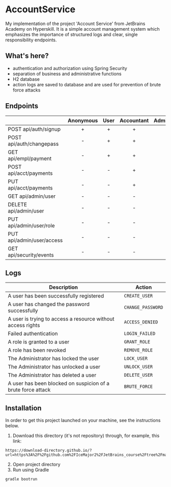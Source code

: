 # AccountService

My implementation of the project 'Account Service' from JetBrains Academy on Hyperskill. It is a simple account management system which emphasizes the importance of structured logs and clear, single responsibility endpoints.

## What's here?
- authentication and authorization using Spring Security
- separation of business and administrative functions
- H2 database
- action logs are saved to database and are used for prevention of brute force attacks

## Endpoints
|							| Anonymous	| User | Accountant | Administrator | Auditor |
|---------------------------|:---------:|:----:|:----------:|:-------------:|:-------:|
| POST api/auth/signup		|     +     |   +  |      +     |       +       |    +    |
| POST api/auth/changepass	|     -     |   +  |      +     |       +       |    -    |
| GET api/empl/payment		|     -     |   +  |      +     |       -       |    -    |
| POST api/acct/payments	|     -     |   -  |      +     |       -       |    -    |
| PUT api/acct/payments		|     -     |   -  |      +     |       -       |    -    |
| GET api/admin/user		|     -     |   -  |      -     |       +       |    -    |
| DELETE api/admin/user		|     -     |   -  |      -     |       +       |    -    |
| PUT api/admin/user/role	|     -     |   -  |      -     |       +       |    -    |
| PUT api/admin/user/access	|     -     |   -  |      -     |       +       |    -    |
| GET api/security/events	|     -     |   -  |      -     |       -       |    +    |

## Logs
| Description                                                  | Action				|
|--------------------------------------------------------------|--------------------|
| A user has been successfully registered                      | `CREATE_USER`     	|
| A user has changed the password successfully                 | `CHANGE_PASSWORD` 	|
| A user is trying to access a resource without access rights  | `ACCESS_DENIED`   	|
| Failed authentication                                        | `LOGIN_FAILED`    	|
| A role is granted to a user                                  | `GRANT_ROLE`      	|
| A role has been revoked                                      | `REMOVE_ROLE`     	|
| The Administrator has locked the user                        | `LOCK_USER`       	|
| The Administrator has unlocked a user                        | `UNLOCK_USER`     	|
| The Administrator has deleted a user                         | `DELETE_USER`     	|
| A user has been blocked on suspicion of a brute force attack | `BRUTE_FORCE`     	|

## Installation

In order to get this project launched on your machine, see the instructions below.

1. Download this directory (it's not repository) through, for example, this link:
```shell
https://download-directory.github.io/?url=https%3A%2F%2Fgithub.com%2FIceMajor2%2FJetBrains_course%2Ftree%2Fmain%2FAccountService
```
2. Open project directory
3. Run using Gradle
```shell
gradle bootrun
```
